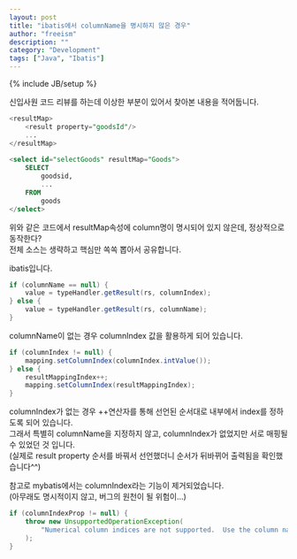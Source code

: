```yaml
---
layout: post
title: "ibatis에서 columnName을 명시하지 않은 경우"
author: "freeism"
description: ""
category: "Development" 
tags: ["Java", "Ibatis"]
---
```

{% include JB/setup %}

신입사원 코드 리뷰를 하는데 이상한 부분이 있어서 찾아본 내용을 적어둡니다.

```sql
<resultMap>
	<result property="goodsId"/>
    ... 
</resultMap>
  
<select id="selectGoods" resultMap="Goods">
    SELECT 
        goodsid, 
        ... 
    FROM 
        goods 
</select>
```

위와 같은 코드에서 resultMap속성에 column명이 명시되어 있지 않은데, 정상적으로 동작한다?  
전체 소스는 생략하고 핵심만 쏙쏙 뽑아서 공유합니다. 
  
ibatis입니다. 

```java
if (columnName == null) {
    value = typeHandler.getResult(rs, columnIndex); 
} else { 
    value = typeHandler.getResult(rs, columnName); 
}
```
columnName이 없는 경우 columnIndex 값을 활용하게 되어 있습니다. 

```java
if (columnIndex != null) {
    mapping.setColumnIndex(columnIndex.intValue()); 
} else { 
    resultMappingIndex++; 
    mapping.setColumnIndex(resultMappingIndex); 
}
```
columnIndex가 없는 경우 ++연산자를 통해 선언된 순서대로 내부에서 index를 정하도록 되어 있습니다.  
그래서 특별히 columnName을 지정하지 않고, columnIndex가 없었지만 서로 매핑될 수 있었던 것 입니다.  
(실제로 result property 순서를 바꿔서 선언했더니 순서가 뒤바뀌어 출력됨을 확인했습니다^^) 

참고로 mybatis에서는 columnIndex라는 기능이 제거되었습니다.  
(아무래도 명시적이지 않고, 버그의 원천이 될 위험이...) 

```java
if (columnIndexProp != null) {
    throw new UnsupportedOperationException(
        "Numerical column indices are not supported.  Use the column name instead."
    ); 
}
```

